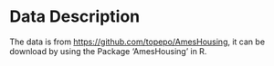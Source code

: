 # Data Description

The data is from https://github.com/topepo/AmesHousing, it can be download by using the Package ‘AmesHousing’ in R. 
